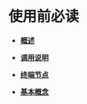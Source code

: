 # 使用前必读<a name="obs_04_0001"></a>

-   **[概述](概述.md)**  

-   **[调用说明](调用说明.md)**  

-   **[终端节点](终端节点.md)**  

-   **[基本概念](基本概念.md)**  

